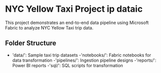 # NYC Yellow Taxi Project ip dataic

This project demonstrates an end-to-end data pipeline using Microsoft Fabric to analyze NYC Yellow Taxi trip data.

## Folder Structure
- 'data/': Sample taxi trip datasets
-'notebooks/': Fabric notebooks for data transformation
-'pipelines/': Ingestion pipeline designs
-'reports/': Power BI reports
-'sql/': SQL scripts for transformation
